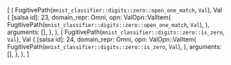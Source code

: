 [
    (
        FugitivePath(`mnist_classifier::digits::zero::open_one_match`, `Val`),
        Val {
            [salsa id]: 23,
            domain_repr: Omni,
            opn: ValOpn::ValItem(
                FugitivePath(`mnist_classifier::digits::zero::open_one_match`, `Val`),
            ),
            arguments: [],
        },
    ),
    (
        FugitivePath(`mnist_classifier::digits::zero::is_zero`, `Val`),
        Val {
            [salsa id]: 24,
            domain_repr: Omni,
            opn: ValOpn::ValItem(
                FugitivePath(`mnist_classifier::digits::zero::is_zero`, `Val`),
            ),
            arguments: [],
        },
    ),
]